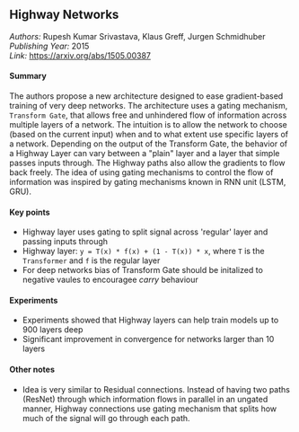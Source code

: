 ## Highway Networks
_Authors:_ Rupesh Kumar Srivastava, Klaus Greff, Jurgen Schmidhuber     
_Publishing Year:_ 2015    
_Link:_ https://arxiv.org/abs/1505.00387    

#### Summary
The authors propose a new architecture designed to ease gradient-based training of very deep networks. The architecture uses a gating mechanism, `Transform Gate`, that allows free and unhindered flow of information across multiple layers of a network. The intuition is to allow the network to choose (based on the current input) when and to what extent use specific layers of a network. Depending on the output of the Transform Gate, the behavior of a Highway Layer can vary between a "plain" layer and a layer that simple passes inputs through. The Highway paths also allow the gradients to flow back freely. The idea of using gating mechanisms to control the flow of information was inspired by gating mechanisms known in RNN unit (LSTM, GRU).

#### Key points
- Highway layer uses gating to split signal across 'regular' layer and passing inputs through
- Highway layer: `y = T(x) * f(x) + (1 - T(x)) * x`, where `T` is the `Transformer` and `f` is the regular layer
- For deep networks bias of Transform Gate should be initalized to negative vaules to encouragee _carry_ behaviour

#### Experiments
- Experiments showed that Highway layers can help train models up to 900 layers deep
- Significant improvement in convergence for networks larger than 10 layers

#### Other notes
- Idea is very similar to Residual connections. Instead of having two paths (ResNet) through which information flows in parallel in an ungated manner, Highway connections use gating mechanism that splits how much of the signal will go through each path.
